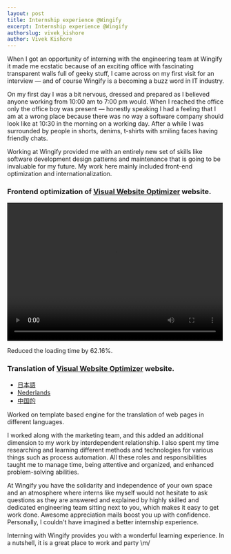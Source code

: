 ```yaml
---
layout: post
title: Internship experience @Wingify
excerpt: Internship experience @Wingify
authorslug: vivek_kishore
author: Vivek Kishore
---
```


When I got an opportunity of interning with the engineering team at Wingify it made me ecstatic because of an exciting office with fascinating transparent walls full of geeky stuff, I came across on my first visit for an interview &#8212; and of course Wingify is a becoming a buzz word in IT industry.

On my first day I was a bit nervous, dressed and prepared as I believed anyone working from 10:00 am to 7:00 pm would. When I reached the office only the office boy was present &#8212; honestly speaking I had a feeling that I am at a wrong place because there was no way a software company should look like at 10:30 in the morning on a working day. After a while I was surrounded by people in shorts, denims, t-shirts with smiling faces having friendly chats.

Working at Wingify provided me with an entirely new set of skills like software development design patterns and maintenance that is going to be invaluable for my future. My work here mainly included front-end optimization and internationalization.

### Frontend optimization of [Visual Website Optimizer](http://visualwebsiteoptimizer.com/) website.
<div class="img-wrapper">
<video width="500" height="320" controls="true">
<source src="/videos/vwo-optimize.mp4" type="video/mp4"></source>
<source src="/videos/vwo-optimize.ogg" type="video/ogg"></source>
Your browser does not support the video tag.
</video>
</div>

Reduced the loading time by 62.16%.

### Translation of [Visual Website Optimizer](http://visualwebsiteoptimizer.com/) website.
*   [日本語](http://visualwebsiteoptimizer.jp "Japanese")
*   [Nederlands](http://visualwebsiteoptimizer.nl "Dutch")
*   [中国的](http://visualwebsiteoptimizer.cn "Chinese")

Worked on template based engine for the translation of web pages in different languages.

I worked along with the marketing team, and this added an additional dimension to my work by interdependent relationship. I also spent my time researching and learning different methods and technologies for various things such as process automation. All these roles and responsibilities taught me to manage time, being attentive and organized, and enhanced problem-solving abilities.

At Wingify you have the solidarity and independence of your own space and an atmosphere where interns like myself would not hesitate to ask questions as they are answered and explained by highly skilled and dedicated engineering team sitting next to you, which makes it easy to get work done. Awesome appreciation mails boost you up with confidence. Personally, I couldn't have imagined a better internship experience.

Interning with Wingify provides you with a wonderful learning experience. In a nutshell, it is a great place to work and party \m/